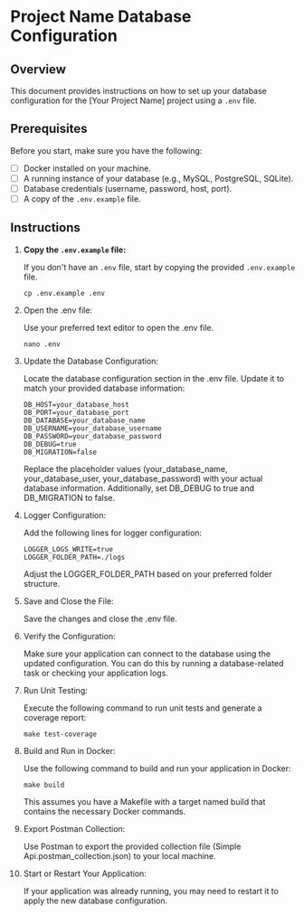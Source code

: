 # Project Name Database Configuration

## Overview

This document provides instructions on how to set up your database configuration for the [Your Project Name] project using a `.env` file.

## Prerequisites

Before you start, make sure you have the following:

- [ ] Docker installed on your machine.
- [ ] A running instance of your database (e.g., MySQL, PostgreSQL, SQLite).
- [ ] Database credentials (username, password, host, port).
- [ ] A copy of the `.env.example` file.

## Instructions

1. **Copy the `.env.example` file:**

   If you don't have an `.env` file, start by copying the provided `.env.example` file.
   
   ```
   cp .env.example .env
   ```

2. Open the .env file:

    Use your preferred text editor to open the .env file.

    ```
    nano .env
    ```
3. Update the Database Configuration:

    Locate the database configuration section in the .env file. Update it to match your provided database information:
    ```
    DB_HOST=your_database_host
    DB_PORT=your_database_port
    DB_DATABASE=your_database_name
    DB_USERNAME=your_database_username
    DB_PASSWORD=your_database_password
    DB_DEBUG=true
    DB_MIGRATION=false
    ```
    Replace the placeholder values (your_database_name, your_database_user, your_database_password) with your actual database information. Additionally, set DB_DEBUG to true and DB_MIGRATION to false.

4. Logger Configuration:

    Add the following lines for logger configuration:

    ```
    LOGGER_LOGS_WRITE=true
    LOGGER_FOLDER_PATH=./logs
    ```
    Adjust the LOGGER_FOLDER_PATH based on your preferred folder structure.

5. Save and Close the File:

    Save the changes and close the .env file.

6. Verify the Configuration:

    Make sure your application can connect to the database using the updated configuration. You can do this by running a database-related task or checking your application logs.

7. Run Unit Testing:

    Execute the following command to run unit tests and generate a coverage report:

    ```
    make test-coverage
    ```
8. Build and Run in Docker:

    Use the following command to build and run your application in Docker:

    ```
    make build
    ```
    This assumes you have a Makefile with a target named build that contains the necessary Docker commands.

9. Export Postman Collection:

    Use Postman to export the provided collection file (Simple Api.postman_collection.json) to your local machine.

10. Start or Restart Your Application:

    If your application was already running, you may need to restart it to apply the new database configuration.

